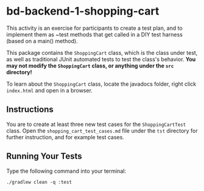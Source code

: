 # bd-backend-1-shopping-cart

This activity is an exercise for participants to create a test plan, and to implement them as ~test methods that get called in a DIY test harness (based on a main() method).

This package contains the `ShoppingCart` class, which is the class under test, as well as traditional JUnit automated tests to test the class's behavior. **You may not modify the `ShoppingCart` class, or anything under the `src` directory!**

To learn about the `ShoppingCart` class, locate the javadocs folder, right click `index.html` and open in a browser.

## Instructions

You are to create at least three new test cases for the `ShoppingCartTest` class. Open the `shopping_cart_test_cases.md` file under the `tst` directory for further instruction, and for example test cases.

## Running Your Tests

Type the following command into your terminal:

```text
./gradlew clean -q :test
```
